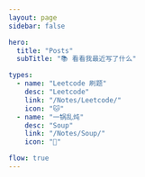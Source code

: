 ```yaml
---
layout: page
sidebar: false

hero:
  title: "Posts"
  subTitle: "📚 看看我最近写了什么"

types:
  - name: "Leetcode 刷题"
    desc: "Leetcode"
    link: "/Notes/Leetcode/"
    icon: "🐱"
  - name: "一锅乱炖"
    desc: "Soup"
    link: "/Notes/Soup/"
    icon: "🐯" 

flow: true
---
```


<script setup>
import BlogArchive from '../../.vitepress/views/BlogArchive.vue'
</script>

<BlogArchive/>
